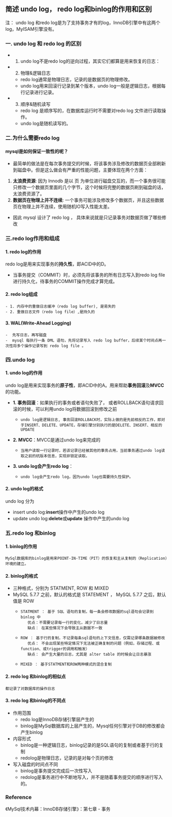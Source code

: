 ## 简述 undo log， redo log和binlog的作用和区别

注： undo log 和redo log是为了支持事务才有的log，InnoDB引擎中有这两个log，MyISAM引擎没有。

###  一. undo log 和 redo log  的区别
- 1. undo log不是redo log的逆向过程，其实它们都算是用来恢复的日志：
- 2. 物理&逻辑日志
    - redo log通常是物理日志，记录的是数据页的物理修改。
    - undo log用来回滚行记录到某个版本，undo log一般是逻辑日志，根据每行记录进行记录。
- 3. 顺序&随机读写
    - redo log 是顺序写的，在数据库运行时不需要对redo log 文件进行读取操作。
    - undo log是随机读写的。

### 二.为什么需要redo log
####  mysql是如何保证一致性的呢？
- 最简单的做法是在每次事务提交的时候，将该事务涉及修改的数据页全部刷新到磁盘中。但是这么做会有严重的性能问题，主要体现在两个方面：

1. **太浪费资源**: 因为 Innodb 是以 页 为单位进行磁盘交互的，而一个事务很可能只修改一个数据页里面的几个字节，这个时候将完整的数据页刷到磁盘的话，太浪费资源了。
2. **数据页在物理上并不连续**: 一个事务可能涉及修改多个数据页，并且这些数据页在物理上并不连续，使用随机IO写入性能太差。
- 因此 mysql 设计了 redo log ， 具体来说就是只记录事务对数据页做了哪些修改

### 三.redo log作用和组成
####  1. **redo log的作用**
redo log是用来实现事务的**持久性**，即ACID中的D。
- 当事务提交（COMMIT）时，必须先将该事务的所有日志写入到redo log file进行持久化，待事务的COMMIT操作完成才算完成。
####  2. **redo log组成**
    - 1. 内存中的重做日志缓冲（redo log buffer), 是易失的
    - 2. 重做日志文件（redo log file）,是持久的
####  3. **WAL(Write-Ahead Logging)**
    -  先写日志，再写磁盘
    -  mysql 每执行一条 DML 语句，先将记录写入 redo log buffer，后续某个时间点再一次性将多个操作记录写到 redo log file 。


### 四.undo log
####  1. **undo log的作用**
undo log是用来实现事务的**原子性**，即ACID中的A。用来帮助**事务回滚**及**MVCC**的功能。   
- **1. 事务回滚**：如果执行的事务或者语句失败了， 或者ROLLBACK语句请求回滚的时候，可以利用undo log将数据回滚到修改之前
    -     undo log是逻辑日志, 事务回滚ROLLBACK时，实际上做的是先前相反的工作，即对于INSERT、DELETE、UPDATE，存储引擎分别执行的是DELETE、INSERT、相反的UPDATE
- **2. MVCC**：MVCC是通过undo log来完成的
    -     当用户读取一行记录时，若该记录已经被其他的事务占用，当前事务通过undo log读取之前的杭版本信息，实现非锁定读取。
- **3. undo log会产生redo log**：
    -     undo log会产生redo log，因为undo log也需要持久性保护。
####  2. **undo log的格式**
undo log 分为
- insert undo log:**insert**操作中产生的undo log
- update undo log:**delete**或**update** 操作中产生的undo log

### 五.redo log 和binlog
####  1. **binlog的作用**
    MySql数据库的binlog是用来POINT-IN-TIME（PIT）的恢复和主从复制的（Replication）环境的建立。
####  2. **binlog的格式**
- 三种格式，分别为 STATMENT, ROW 和 MIXED
- MySQL 5.7.7 之前，默认的格式是 STATEMENT ， MySQL 5.7.7 之后，默认值是 ROW
    -     STATMENT ： 基于 SQL 语句的复制，每一条会修改数据的sql语句会记录到 binlog 中
             优点：不需要记录每一行的变化，减少了日志量
             缺点： 在某些情况下会导致主从数据不一致
    -     ROW ： 基于行的复制，不记录每条sql语句的上下文信息，仅需记录哪条数据被修改
             优点： 不会出现某些特定情况下无法被正确复制的问题（例如，存储过程、或function、或trigger的调用和触发）
             缺点： 会产生大量的日志，尤其是 alter table 的时候会让日志暴涨
    -     MIXED ： 基于STATMENT和ROW两种模式的混合复制

#### 2. redo log 和binlog的相似点
    都记录了对数据库的操作日志

#### 3. redo log 和binlog的不同点
-  作用范围
    - redo log是InnoDB存储引擎层产生的
    - binlog是MySql数据库的上层产生的，Mysql任何引擎对于DB的修改都会产生binlog
-  内容形式
    - binlog是一种逻辑日志，binlog记录的是SQL语句的复制或者基于行的复制
    - redolog是物理日志，记录的是对每个页的修改
-  写入磁盘的时间点不同
    - binlog是事务提交完成后一次性写入
    - redolog是事务进行中不断地写入，并不是随着事务提交的顺序进行写入的。


### Reference
《MySql技术内幕：InnoDB存储引擎》：第七章 - 事务